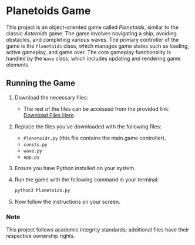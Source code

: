 # Planetoids Game

This project is an object-oriented game called *Planetoids*, similar to the classic *Asteroids* game. The game involves navigating a ship, avoiding obstacles, and completing various waves. The primary controller of the game is the `Planetoids` class, which manages game states such as loading, active gameplay, and game over. The core gameplay functionality is handled by the `Wave` class, which includes updating and rendering game elements.

## Running the Game

1. Download the necessary files:
   - The rest of the files can be accessed from the provided link: [Download Files Here](https://www.cs.cornell.edu/courses/cs1110/2022fa/assignments/a7/#copyrighted-material).
   
2. Replace the files you've downloaded with the following files:
   - `Planetoids.py` (this file contains the main game controller).
   - `consts.py`
   - `wave.py`
   - `app.py`

3. Ensure you have Python installed on your system.

4. Run the game with the following command in your terminal:

   ```bash
   python3 Planetoids.py
   ```

5. Now follow the instructions on your screen.

### Note
This project follows academic integrity standards; additional files have their respective ownership rights.
